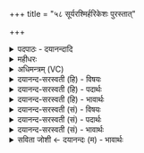 +++
title = "५८ सूर्यरश्मिर्हरिकेशः पुरस्तात्"

+++
<details><summary>पदपाठः - दयानन्दादि</summary>

सूर्य॑रश्शि॒मरिति॒ सूर्य्य॑ऽरश्मिः। हरि॑केश॒ इति॒ हरि॑ऽकेशः। पु॒रस्ता॑त्। स॒वि॒ता। ज्योतिः॑। उत्। अ॒या॒न्। अज॑स्रम्। तस्य॑। पू॒षा। प्र॒स॒व इति॑ प्रऽस॒वे। या॒ति॒। वि॒द्वान्। सं॒पश्य॒न्निति॑ स॒म्ऽपश्य॑न्। विश्वा॑। भुव॑नानि। गो॒पाः। ५८।
</details>

<details><summary>महीधरः</summary>

म० 'आग्नीध्रदेशाद्दक्षिणं पृष्ट्यासहितं पृश्न्यश्मानमुपदधाति विमान इति' ( का० १८ । ३ १९ )। अध्वर्युराग्नीध्रगृहाद्दक्षिणदिशि पृष्ट्यासंलग्नं पृश्निं तनुं वृत्तं चित्रवर्णं वा पाषाणं विमान इति ऋग्द्वयेनोपदध्यादित्यर्थः । विश्वावसुदृष्टा आदित्यदेवत्या त्रिष्टुप् । आदित्याध्यासेनाश्मा स्तूयते । एषोऽश्मादित्यरूपेण दिवोऽन्तरिक्षस्य मध्ये आस्ते तिष्ठति 'असौ वा आदित्योऽश्मा पृश्निरमुमेवैतदादित्यमुपदधाति' (९ । २ । | ३ । १४ ) इति श्रुतेः । आहवनीयो द्युलोकः गार्हपत्यो भूलोकः तयोर्मध्ये आग्नीध्रमन्तरिक्षस्थानीयं तत्र स्थितत्वाद्दिवो मध्ये आस्ते । तथाच श्रुतिः ‘अन्तरेणाहवनीयं च गार्हपत्यं चोपदधात्ययं वै लोको गार्हपत्यो द्यौराहवनीय एतं तदिमौ लोकावन्तरेण दधाति तस्मादेष इमौ लोकावन्तरेण तपति' (९ । २ । ३ । १४ । १५) इति | ॥ १४ ॥ आग्नीध्रवेलायामन्तरिक्षं वा आग्नीध्रमेतं तदन्तरिक्षे दधातीति । कीदृश एषः । विमानः विविधं मिमीत इति विमानः जगन्निर्माणसमर्थः । तथा रोदसी द्यावापृथिव्यौ अन्तरिक्षमापप्रिवान् तेजसा सर्वतः पूरितवान् 'प्रा पूरणे' क्वसु प्रत्ययः । स तथा स्तूयमान आदित्यरूपोऽश्मा विश्वाचीः वेदीः घृताचीः स्रुचश्चाभिचष्टे पश्यति यज्ञकर्तॄननुगृहीतुं कर्म पश्यतीत्यर्थः । विश्वं हविरञ्चितं स्थापितं यस्यामिति विश्वाची वेदिः । घृतमञ्चितं यस्यामिति घृताची स्रुक् । तथाच श्रुतिः 'स विश्वाचीरभिचष्टे घृताचीरिति स्रुचश्चैतद्वेदीश्चाहेति' (९। २। ३ । १७) । तथा पूर्वमिमं लोकमपरममुं लोकं च अन्तरा मध्ये स्थितानां जनानां केतुं चित्तं चाभिचष्टे सर्वजनाभिप्रायज्ञ इत्यर्थः । यद्वा विश्वाचीर्विश्वव्यापिनीर्दिशोऽभिचष्टे सर्वतः प्रकाशयति । यथा घृताचीर्घृतप्राप्तिहेतुभूता धेनूश्चाभिचष्टे । तथान्तरा ब्रह्माण्डमध्ये पूर्वमपरं च केतुमुदयास्तमयमध्यवर्तिनं बोधमभिचष्टे ॥ ५९॥  
षष्टी।
</details>

<details><summary>अधिमन्त्रम् (VC)</summary>

- अग्निर्देवता
- अप्रतिरथ ऋषिः
- आर्षी त्रिष्टुप्
- धैवतः
</details>

<details><summary>दयानन्द-सरस्वती (हि) - विषयः</summary>

अब अगले मन्त्र में सूर्य्यलोक के स्वरूप का कथन किया है ॥
</details>

<details><summary>दयानन्द-सरस्वती (हि) - पदार्थः</summary>

पदार्थान्वयभाषाः -  हे मनुष्यो ! जो (पुरस्तात्) पहिले से (सविता) सूर्यलोक (ज्योतिः) प्रकाश को देता है, जिसमें (हरिकेशः) हरे रंगवाली (सूर्यरश्मिः) सूर्य्य की किरण वर्त्तमान हैं, जो (प्रसवे) उत्पन्न हुए जगत् में (अजस्रम्) निरन्तर (पूषा) पुष्टि करनेवाला है, जिसको (विद्वान्) विद्यायुक्त पुरुष (संपश्यन्) अच्छे प्रकार देखता हुआ उसकी विद्या को (याति) प्राप्त होता है, (तस्य) उसके सकाश से (गोपाः) संसार की रक्षा करनेवाले पृथिवी आदि लोक और तारागण भी (विश्वा) समस्त (भुवनानि) लोक-लोकान्तरों को (उदयान्) प्रकाशित करते हैं, वह सूर्य्यमण्डल अतिप्रकाशमय है, यह तुम जानो ॥५८ ॥
</details>

<details><summary>दयानन्द-सरस्वती (हि) - भावार्थः</summary>

भावार्थभाषाः -  जो यह सूर्य्यलोक है, उसके प्रकाश में श्वेत और हरी रङ्ग-विरङ्ग अनेक किरणें हैं, जो सब लोकों की रक्षा करती हैं, इसी से सब की सब प्रकार से सदा रक्षा होती है, यह जानने योग्य है ॥५८ ॥
</details>

<details><summary>दयानन्द-सरस्वती (सं) - विषयः</summary>

अथ सूर्य्यलोकस्वरूपमाह ॥
</details>

<details><summary>दयानन्द-सरस्वती (सं) - पदार्थः</summary>

पदार्थान्वयभाषाः -  हे मनुष्याः ! यः पुरस्तात् सविता ज्योतिः प्रयच्छति, यस्मिन् हरिकेशः सूर्यरश्मिर्वर्तते, यः प्रसवेऽजस्रं पूषाऽस्ति, यं विद्वान् संपश्यन् सन् तद्विद्यां याति, तस्य सकाशाद् गोपा विश्वा भुवनान्युदयान्, स सूर्यमण्डलोऽतिप्रकाशमय इति यूयं वित्त ॥५८ ॥
</details>

<details><summary>दयानन्द-सरस्वती (सं) - भावार्थः</summary>

भावार्थभाषाः -  योऽयं सूर्यलोकस्तत्प्रकाशे शुक्लहरितादयोऽनेके किरणाः सन्ति, ये सर्वाँल्लोकानभिरक्षन्ति। अत एव सर्वस्य सर्वदा सर्वथा रक्षणं भवतीति वेद्यम् ॥५८ ॥
</details>

<details><summary>सविता जोशी ← दयानन्दः (म) - भावार्थः</summary>

भावार्थभाषाः -  सूर्याच्या प्रकाशकिरणात रंगीबेरंगी श्वेत, हरित इत्यादी अनेक रंगांची किरणे आहेत. सर्व लोकांचे (ग्रहगोल इत्यादींचे) त्यामुळेच सर्व प्रकारे रक्षण होते हे सर्वांनी जाणले पाहिजे.
</details>